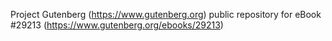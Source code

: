 Project Gutenberg (https://www.gutenberg.org) public repository for eBook #29213 (https://www.gutenberg.org/ebooks/29213)
